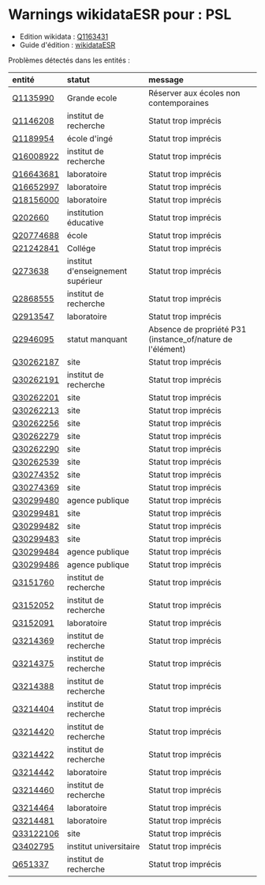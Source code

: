 Warnings wikidataESR pour : PSL
================

- Edition wikidata : [Q1163431](https://www.wikidata.org/wiki/Q1163431)
- Guide d'édition : [wikidataESR](https://github.com/cpesr/wikidataESR/)



Problèmes détectés dans les entités :

|entité                                               |statut                            |message                                                    |
|:----------------------------------------------------|:---------------------------------|:----------------------------------------------------------|
|[Q1135990](https://www.wikidata.org/wiki/Q1135990)   |Grande ecole                      |Réserver aux écoles non contemporaines                     |
|[Q1146208](https://www.wikidata.org/wiki/Q1146208)   |institut de recherche             |Statut trop imprécis                                       |
|[Q1189954](https://www.wikidata.org/wiki/Q1189954)   |école d'ingé                      |Statut trop imprécis                                       |
|[Q16008922](https://www.wikidata.org/wiki/Q16008922) |institut de recherche             |Statut trop imprécis                                       |
|[Q16643681](https://www.wikidata.org/wiki/Q16643681) |laboratoire                       |Statut trop imprécis                                       |
|[Q16652997](https://www.wikidata.org/wiki/Q16652997) |laboratoire                       |Statut trop imprécis                                       |
|[Q18156000](https://www.wikidata.org/wiki/Q18156000) |laboratoire                       |Statut trop imprécis                                       |
|[Q202660](https://www.wikidata.org/wiki/Q202660)     |institution éducative             |Statut trop imprécis                                       |
|[Q20774688](https://www.wikidata.org/wiki/Q20774688) |école                             |Statut trop imprécis                                       |
|[Q21242841](https://www.wikidata.org/wiki/Q21242841) |Collége                           |Statut trop imprécis                                       |
|[Q273638](https://www.wikidata.org/wiki/Q273638)     |institut d'enseignement supérieur |Statut trop imprécis                                       |
|[Q2868555](https://www.wikidata.org/wiki/Q2868555)   |institut de recherche             |Statut trop imprécis                                       |
|[Q2913547](https://www.wikidata.org/wiki/Q2913547)   |laboratoire                       |Statut trop imprécis                                       |
|[Q2946095](https://www.wikidata.org/wiki/Q2946095)   |statut manquant                   |Absence de propriété P31 (instance_of/nature de l'élément) |
|[Q30262187](https://www.wikidata.org/wiki/Q30262187) |site                              |Statut trop imprécis                                       |
|[Q30262191](https://www.wikidata.org/wiki/Q30262191) |institut de recherche             |Statut trop imprécis                                       |
|[Q30262201](https://www.wikidata.org/wiki/Q30262201) |site                              |Statut trop imprécis                                       |
|[Q30262213](https://www.wikidata.org/wiki/Q30262213) |site                              |Statut trop imprécis                                       |
|[Q30262256](https://www.wikidata.org/wiki/Q30262256) |site                              |Statut trop imprécis                                       |
|[Q30262279](https://www.wikidata.org/wiki/Q30262279) |site                              |Statut trop imprécis                                       |
|[Q30262290](https://www.wikidata.org/wiki/Q30262290) |site                              |Statut trop imprécis                                       |
|[Q30262539](https://www.wikidata.org/wiki/Q30262539) |site                              |Statut trop imprécis                                       |
|[Q30274352](https://www.wikidata.org/wiki/Q30274352) |site                              |Statut trop imprécis                                       |
|[Q30274369](https://www.wikidata.org/wiki/Q30274369) |site                              |Statut trop imprécis                                       |
|[Q30299480](https://www.wikidata.org/wiki/Q30299480) |agence publique                   |Statut trop imprécis                                       |
|[Q30299481](https://www.wikidata.org/wiki/Q30299481) |site                              |Statut trop imprécis                                       |
|[Q30299482](https://www.wikidata.org/wiki/Q30299482) |site                              |Statut trop imprécis                                       |
|[Q30299483](https://www.wikidata.org/wiki/Q30299483) |site                              |Statut trop imprécis                                       |
|[Q30299484](https://www.wikidata.org/wiki/Q30299484) |agence publique                   |Statut trop imprécis                                       |
|[Q30299486](https://www.wikidata.org/wiki/Q30299486) |agence publique                   |Statut trop imprécis                                       |
|[Q3151760](https://www.wikidata.org/wiki/Q3151760)   |institut de recherche             |Statut trop imprécis                                       |
|[Q3152052](https://www.wikidata.org/wiki/Q3152052)   |institut de recherche             |Statut trop imprécis                                       |
|[Q3152091](https://www.wikidata.org/wiki/Q3152091)   |laboratoire                       |Statut trop imprécis                                       |
|[Q3214369](https://www.wikidata.org/wiki/Q3214369)   |institut de recherche             |Statut trop imprécis                                       |
|[Q3214375](https://www.wikidata.org/wiki/Q3214375)   |institut de recherche             |Statut trop imprécis                                       |
|[Q3214388](https://www.wikidata.org/wiki/Q3214388)   |institut de recherche             |Statut trop imprécis                                       |
|[Q3214404](https://www.wikidata.org/wiki/Q3214404)   |institut de recherche             |Statut trop imprécis                                       |
|[Q3214420](https://www.wikidata.org/wiki/Q3214420)   |institut de recherche             |Statut trop imprécis                                       |
|[Q3214422](https://www.wikidata.org/wiki/Q3214422)   |institut de recherche             |Statut trop imprécis                                       |
|[Q3214442](https://www.wikidata.org/wiki/Q3214442)   |laboratoire                       |Statut trop imprécis                                       |
|[Q3214460](https://www.wikidata.org/wiki/Q3214460)   |institut de recherche             |Statut trop imprécis                                       |
|[Q3214464](https://www.wikidata.org/wiki/Q3214464)   |laboratoire                       |Statut trop imprécis                                       |
|[Q3214481](https://www.wikidata.org/wiki/Q3214481)   |laboratoire                       |Statut trop imprécis                                       |
|[Q33122106](https://www.wikidata.org/wiki/Q33122106) |site                              |Statut trop imprécis                                       |
|[Q3402795](https://www.wikidata.org/wiki/Q3402795)   |institut universitaire            |Statut trop imprécis                                       |
|[Q651337](https://www.wikidata.org/wiki/Q651337)     |institut de recherche             |Statut trop imprécis                                       |

